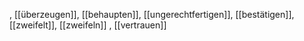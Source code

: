 , [[überzeugen]], [[behaupten]], [[ungerechtfertigen]], [[bestätigen]], [[zweifelt]], [[zweifeln]]
, [[vertrauen]]